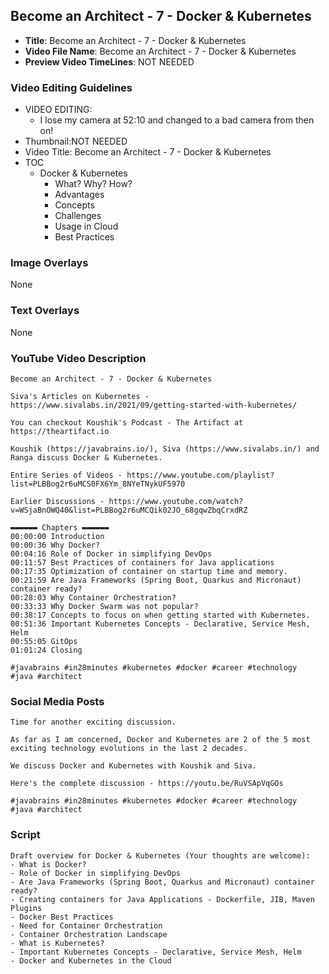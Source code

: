 ## Become an Architect - 7 - Docker & Kubernetes

- **Title**: Become an Architect - 7 - Docker & Kubernetes
- **Video File Name**: Become an Architect - 7 - Docker & Kubernetes
- **Preview Video TimeLines**: NOT NEEDED

### Video Editing Guidelines

- VIDEO EDITING: 
	- I lose my camera at 52:10 and changed to a bad camera from then on!
- Thumbnail:NOT NEEDED
- Video Title: Become an Architect - 7 - Docker & Kubernetes
- TOC
	- Docker & Kubernetes
		- What? Why? How?
		- Advantages
		- Concepts
		- Challenges
		- Usage in Cloud
		- Best Practices

### Image Overlays

None

### Text Overlays

None

### YouTube Video Description

```
Become an Architect - 7 - Docker & Kubernetes

Siva's Articles on Kubernetes - https://www.sivalabs.in/2021/09/getting-started-with-kubernetes/

You can checkout Koushik's Podcast - The Artifact at https://theartifact.io

Koushik (https://javabrains.io/), Siva (https://www.sivalabs.in/) and Ranga discuss Docker & Kubernetes.

Entire Series of Videos - https://www.youtube.com/playlist?list=PLBBog2r6uMCS0FX6Ym_8NYeTNykUF5970

Earlier Discussions - https://www.youtube.com/watch?v=WSjaBnOWQ40&list=PLBBog2r6uMCQik02JO_68gqwZbqCrxdRZ

▬▬▬▬▬▬ Chapters ▬▬▬▬▬▬ 
00:00:00 Introduction
00:00:36 Why Docker? 
00:04:16 Role of Docker in simplifying DevOps 
00:11:57 Best Practices of containers for Java applications
00:17:35 Optimization of container on startup time and memory.
00:21:59 Are Java Frameworks (Spring Boot, Quarkus and Micronaut) container ready?
00:28:03 Why Container Orchestration?
00:33:33 Why Docker Swarm was not popular?
00:38:17 Concepts to focus on when getting started with Kubernetes.
00:51:36 Important Kubernetes Concepts - Declarative, Service Mesh, Helm
00:55:05 GitOps
01:01:24 Closing

#javabrains #in28minutes #kubernetes #docker #career #technology  #java #architect
```

### Social Media Posts

```
Time for another exciting discussion.

As far as I am concerned, Docker and Kubernetes are 2 of the 5 most exciting technology evolutions in the last 2 decades. 

We discuss Docker and Kubernetes with Koushik and Siva.

Here's the complete discussion - https://youtu.be/RuVSApVqGOs

#javabrains #in28minutes #kubernetes #docker #career #technology  #java #architect

```

### Script

```
Draft overview for Docker & Kubernetes (Your thoughts are welcome):
- What is Docker?
- Role of Docker in simplifying DevOps 
- Are Java Frameworks (Spring Boot, Quarkus and Micronaut) container ready?
- Creating containers for Java Applications - Dockerfile, JIB, Maven Plugins
- Docker Best Practices
- Need for Container Orchestration
- Container Orchestration Landscape
- What is Kubernetes?
- Important Kubernetes Concepts - Declarative, Service Mesh, Helm
- Docker and Kubernetes in the Cloud
```